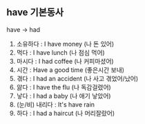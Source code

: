 ## have  기본동사 ##
have -> had

1. 소유하다 : I have money (나 돈 있어)  
2. 먹다 : I have lunch (나 점심 먹어)   
3. 마시다 : I had coffee (나 커피마셨어) 
4. 시간 : Have a good time (좋은시간 보내)  
5. 겪다 : I had an accident (나 사고 겪었어/났어)  
6. 앓다 : I have the flu (나 독감걸렸어)  
7. 낳다 : I had a baby (나 애기 낳았어)
8. (눈/비) 내리다 : It's have rain
9. 하다 : I had a haircut (나 머리잘랐어)